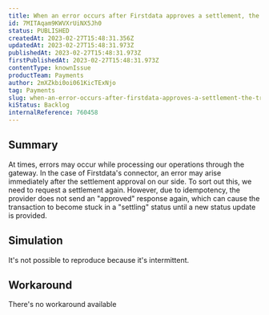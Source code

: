 ```yaml
---
title: When an error occurs after Firstdata approves a settlement, the transaction cannot be completed.
id: 7MITAqam9KWVXrUiNX5Jh0
status: PUBLISHED
createdAt: 2023-02-27T15:48:31.356Z
updatedAt: 2023-02-27T15:48:31.973Z
publishedAt: 2023-02-27T15:48:31.973Z
firstPublishedAt: 2023-02-27T15:48:31.973Z
contentType: knownIssue
productTeam: Payments
author: 2mXZkbi0oi061KicTExNjo
tag: Payments
slug: when-an-error-occurs-after-firstdata-approves-a-settlement-the-transaction-cannot-be-completed
kiStatus: Backlog
internalReference: 760458
---
```


## Summary


At times, errors may occur while processing our operations through the gateway. In the case of Firstdata's connector, an error may arise immediately after the settlement approval on our side. To sort out this, we need to request a settlement again. However, due to idempotency, the provider does not send an "approved" response again, which can cause the transaction to become stuck in a "settling" status until a new status update is provided.


##

## Simulation


It's not possible to reproduce because it's intermittent.


##

## Workaround


There's no workaround available






